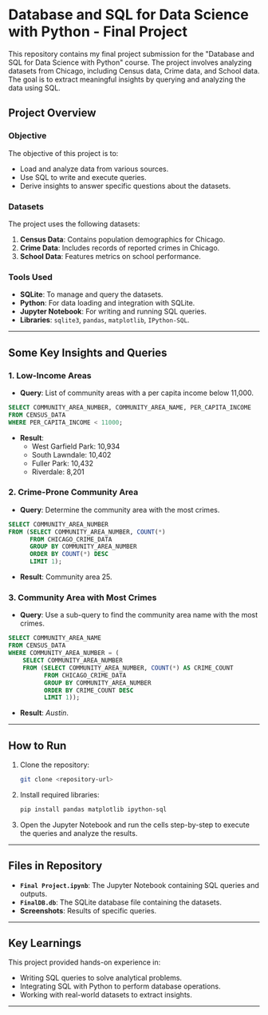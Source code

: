# Database and SQL for Data Science with Python - Final Project

This repository contains my final project submission for the "Database and SQL for Data Science with Python" course. The project involves analyzing datasets from Chicago, including Census data, Crime data, and School data. The goal is to extract meaningful insights by querying and analyzing the data using SQL.

## Project Overview

### Objective
The objective of this project is to:
- Load and analyze data from various sources.
- Use SQL to write and execute queries.
- Derive insights to answer specific questions about the datasets.

### Datasets
The project uses the following datasets:
1. **Census Data**: Contains population demographics for Chicago.
2. **Crime Data**: Includes records of reported crimes in Chicago.
3. **School Data**: Features metrics on school performance.

### Tools Used
- **SQLite**: To manage and query the datasets.
- **Python**: For data loading and integration with SQLite.
- **Jupyter Notebook**: For writing and running SQL queries.
- **Libraries**: `sqlite3`, `pandas`, `matplotlib`, `IPython-SQL`.

---

## Some Key Insights and Queries

### 1. Low-Income Areas
- **Query**: List of community areas with a per capita income below 11,000.
```sql
SELECT COMMUNITY_AREA_NUMBER, COMMUNITY_AREA_NAME, PER_CAPITA_INCOME
FROM CENSUS_DATA
WHERE PER_CAPITA_INCOME < 11000;
```
- **Result**:
  - West Garfield Park: 10,934
  - South Lawndale: 10,402
  - Fuller Park: 10,432
  - Riverdale: 8,201

### 2. Crime-Prone Community Area
- **Query**: Determine the community area with the most crimes.
```sql
SELECT COMMUNITY_AREA_NUMBER
FROM (SELECT COMMUNITY_AREA_NUMBER, COUNT(*)
      FROM CHICAGO_CRIME_DATA
      GROUP BY COMMUNITY_AREA_NUMBER
      ORDER BY COUNT(*) DESC
      LIMIT 1);
```
- **Result**: Community area 25.

### 3. Community Area with Most Crimes
- **Query**: Use a sub-query to find the community area name with the most crimes.
```sql
SELECT COMMUNITY_AREA_NAME
FROM CENSUS_DATA
WHERE COMMUNITY_AREA_NUMBER = (
    SELECT COMMUNITY_AREA_NUMBER
    FROM (SELECT COMMUNITY_AREA_NUMBER, COUNT(*) AS CRIME_COUNT
          FROM CHICAGO_CRIME_DATA
          GROUP BY COMMUNITY_AREA_NUMBER
          ORDER BY CRIME_COUNT DESC
          LIMIT 1));
```
- **Result**: *Austin*.

---

## How to Run
1. Clone the repository:
   ```bash
   git clone <repository-url>
   ```
2. Install required libraries:
   ```bash
   pip install pandas matplotlib ipython-sql
   ```
3. Open the Jupyter Notebook and run the cells step-by-step to execute the queries and analyze the results.

---

## Files in Repository
- **`Final Project.ipynb`**: The Jupyter Notebook containing SQL queries and outputs.
- **`FinalDB.db`**: The SQLite database file containing the datasets.
- **Screenshots**: Results of specific queries.

---

## Key Learnings
This project provided hands-on experience in:
- Writing SQL queries to solve analytical problems.
- Integrating SQL with Python to perform database operations.
- Working with real-world datasets to extract insights.

---
